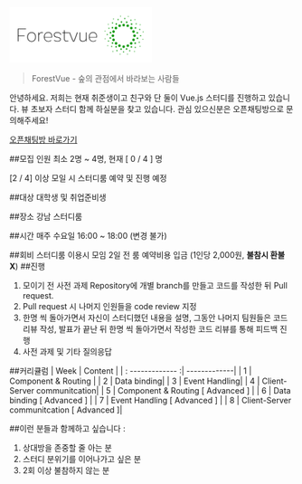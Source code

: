 <img alt="where is my logo" src="./logo_transparent_background.png" width="50%" height="50%"/>

> ForestVue - 숲의 관점에서 바라보는 사람들


안녕하세요. 저희는 현재 취준생이고 친구와 단 둘이 Vue.js 스터디를 진행하고 있습니다.
 뷰 초보자 스터디 함께 하실분을 찾고 있습니다. 관심 있으신분은 오픈채팅방으로 문의해주세요!

[오픈채팅방 바로가기](https://open.kakao.com/o/gFqyNxob)

##모집 인원
최소 2명 ~ 4명, 현재 [ 0 / 4 ] 명

[2 / 4] 이상 모일 시 스터디룸 예약 및 진행 예정

##대상
대학생 및 취업준비생

##장소
강남 스터디룸 

##시간
매주 수요일 16:00 ~ 18:00 (변경 불가)

##회비
스터디룸 이용시 모임 2일 전 룸 예약비용 입금 (1인당 2,000원, **불참시 환불 X**) 
##진행
1. 모이기 전 사전 과제 Repository에 개별 branch를 만들고 코드를 작성한 뒤 Pull request. 
2. Pull request 시 나머지 인원들을 code review 지정
3. 한명 씩 돌아가면서 자신이 스터디했던 내용을 설명, 그동안 나머지 팀원들은 코드 리뷰 작성, 발표가 끝난 뒤 한명 씩 돌아가면서 작성한 코드 리뷰를 통해 피드백 진행
4. 사전 과제 및 기타 질의응답



##커리큘럼
| Week       | Content           | 
| : -------------  :| -------------|
| 1 | Component & Routing |
| 2 | Data binding|
| 3 | Event Handling|
| 4 | Client-Server communitcation|
| 5 | Component & Routing [ Advanced ] |
| 6 | Data binding [ Advanced ] |
| 7 | Event Handling [ Advanced ] |
| 8 | Client-Server communitcation [ Advanced ]|

##이런 분들과 함께하고 싶습니다 :
1. 상대방을 존중할 줄 아는 분 
2. 스터디 분위기를 이어나가고 싶은 분
3. 2회 이상 불참하지 않는 분

